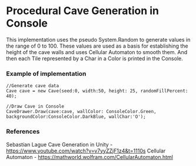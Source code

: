 # Procedural Cave Generation in Console

This implementation uses the pseudo System.Random to generate values in the range of 0 to 100. These values are used as a basis for establishing the height of the cave walls and uses Cellular Automaton to smooth them. And then each Tile represented by a Char in a Color is printed in the Console.

### Example of implementation

    //Generate cave data
    Cave cave = new Cave(seed:0, width:50, height: 25, randomFillPercent: 40);

    //Draw Cave in Console
    CaveDrawer.Draw(cave:cave, wallColor: ConsoleColor.Green, backgroundColor:ConsoleColor.DarkBlue, wallChar:'O');   

### References

Sebastian Lague Cave Generation in Unity - https://www.youtube.com/watch?v=v7yyZZjF1z4&t=1110s
Cellular Automaton - https://mathworld.wolfram.com/CellularAutomaton.html